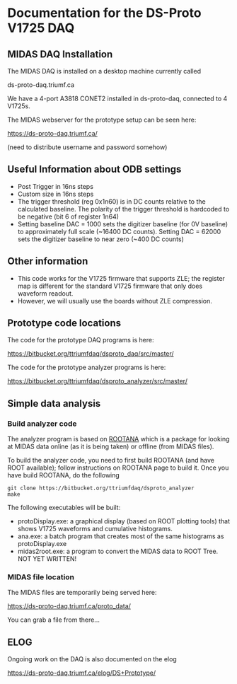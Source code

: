 # Documentation for the DS-Proto V1725 DAQ

## MIDAS DAQ Installation

The MIDAS DAQ is installed on a desktop machine currently called 

ds-proto-daq.triumf.ca 

We have a 4-port A3818 CONET2 installed in ds-proto-daq, connected to
4 V1725s.

The MIDAS webserver for the prototype setup can be seen here:

https://ds-proto-daq.triumf.ca/

(need to distribute username and password somehow)



## Useful Information about ODB settings

* Post Trigger in 16ns steps
* Custom size  in 16ns steps
* The trigger threshold (reg 0x1n60) is in DC counts relative to the calculated
baseline.  The polarity of the trigger threshold is hardcoded to be negative 
(bit 6 of register 1n64)
* Setting baseline DAC = 1000 sets the digitizer baseline (for 0V baseline) to 
approximately full scale (~16400 DC counts).  Setting DAC = 62000
sets the digitizer baseline to near zero (~400 DC counts)


## Other information

* This code works for the V1725 firmware that supports ZLE; the register map is
different for the standard V1725 firmware that only does waveform readout.
* However, we will usually use the boards without ZLE compression.



## Prototype code locations

The code for the prototype DAQ programs is here:

https://bitbucket.org/ttriumfdaq/dsproto_daq/src/master/

The code for the prototype analyzer programs is here:

https://bitbucket.org/ttriumfdaq/dsproto_analyzer/src/master/

## Simple data analysis

### Build analyzer code

The analyzer program is based on [ROOTANA](https://bitbucket.org/tmidas/rootana/src/master/)
which is a package for looking at MIDAS data online (as it is being taken) or offline (from MIDAS
files).

To build the analyzer code, you need to first build ROOTANA (and have ROOT available); follow instructions
on ROOTANA page to build it.  Once you have build ROOTANA, do the following

    git clone https://bitbucket.org/ttriumfdaq/dsproto_analyzer
    make

The following executables will be built:

* protoDisplay.exe: a graphical display (based on ROOT plotting tools) that shows V1725 waveforms
and cumulative histograms.
* ana.exe: a batch program that creates most of the same histograms as protoDisplay.exe
* midas2root.exe: a program to convert the MIDAS data to ROOT Tree.  NOT YET WRITTEN!

### MIDAS file location

The MIDAS files are temporarily being served here:

https://ds-proto-daq.triumf.ca/proto_data/

You can grab a file from there...


## ELOG

Ongoing work on the DAQ is also documented on the elog 

https://ds-proto-daq.triumf.ca/elog/DS+Prototype/


